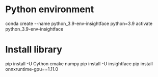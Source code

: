 # Python environment
conda create --name python_3.9-env-insightface python=3.9
activate python_3.9-env-insightface

# Install library
pip install -U Cython cmake numpy
pip install -U insightface
pip install onnxruntime-gpu==1.11.0

